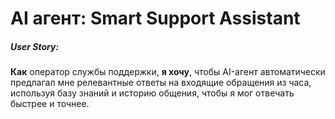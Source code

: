# AI агент: Smart Support Assistant

##### User Story:
**Как** оператор службы поддержки, **я хочу**, чтобы AI-агент автоматически предлагал мне релевантные ответы на входящие обращения из часа, используя базу знаний и историю общения, чтобы я мог отвечать быстрее и точнее.
